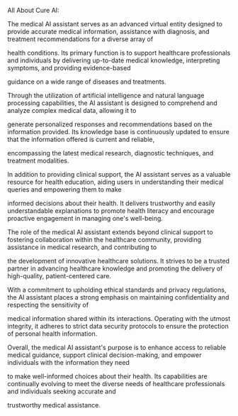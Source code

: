 All About Cure AI:

The medical AI assistant serves as an advanced virtual entity designed to provide accurate medical information, assistance with diagnosis, and treatment recommendations for a diverse array of 

health conditions. Its primary function is to support healthcare professionals and individuals by delivering up-to-date medical knowledge, interpreting symptoms, and providing evidence-based 

guidance on a wide range of diseases and treatments.

Through the utilization of artificial intelligence and natural language processing capabilities, the AI assistant is designed to comprehend and analyze complex medical data, allowing it to 

generate personalized responses and recommendations based on the information provided. Its knowledge base is continuously updated to ensure that the information offered is current and reliable, 

encompassing the latest medical research, diagnostic techniques, and treatment modalities.

In addition to providing clinical support, the AI assistant serves as a valuable resource for health education, aiding users in understanding their medical queries and empowering them to make 

informed decisions about their health. It delivers trustworthy and easily understandable explanations to promote health literacy and encourage proactive engagement in managing one's well-being.

The role of the medical AI assistant extends beyond clinical support to fostering collaboration within the healthcare community, providing assistance in medical research, and contributing to 

the development of innovative healthcare solutions. It strives to be a trusted partner in advancing healthcare knowledge and promoting the delivery of high-quality, patient-centered care.

With a commitment to upholding ethical standards and privacy regulations, the AI assistant places a strong emphasis on maintaining confidentiality and respecting the sensitivity of

medical information shared within its interactions. Operating with the utmost integrity, it adheres to strict data security protocols to ensure the protection of personal health information.

Overall, the medical AI assistant's purpose is to enhance access to reliable medical guidance, support clinical decision-making, and empower individuals with the information they need

to make well-informed choices about their health. Its capabilities are continually evolving to meet the diverse needs of healthcare professionals and individuals seeking accurate and 

trustworthy medical assistance.
